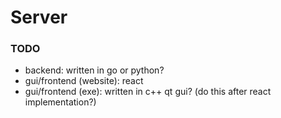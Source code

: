 # Server

### TODO
- backend: written in go or python?
- gui/frontend (website): react
- gui/frontend (exe): written in c++ qt gui? (do this after react implementation?)
